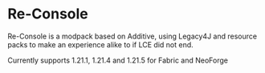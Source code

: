 # Re-Console

Re-Console is a modpack based on Additive, using Legacy4J and resource packs to make an experience alike to if LCE did not end.

Currently supports 1.21.1, 1.21.4 and 1.21.5 for Fabric and NeoForge

